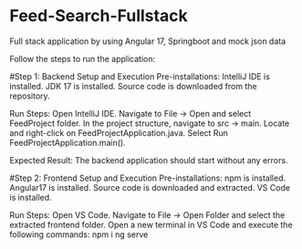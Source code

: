 # Feed-Search-Fullstack
Full stack application by using Angular 17, Springboot and mock json data 

Follow the steps to run the application:

#Step 1: Backend Setup and Execution
Pre-installations:
IntelliJ IDE is installed.
JDK 17 is installed.
Source code is downloaded from the repository.

Run Steps:
Open IntelliJ IDE.
Navigate to File -> Open and select FeedProject folder.
In the project structure, navigate to src -> main.
Locate and right-click on FeedProjectApplication.java.
Select Run FeedProjectApplication.main().

Expected Result:
The backend application should start without any errors.

#Step 2: Frontend Setup and Execution
Pre-installations:
npm is installed.
Angular17 is installed.
Source code is downloaded and extracted.
VS Code is installed.

Run Steps:
Open VS Code.
Navigate to File -> Open Folder and select the extracted frontend folder.
Open a new terminal in VS Code and execute the following commands:
npm i
ng serve

